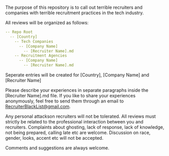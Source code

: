 The purpose of this repository is to call out terrible recruiters and companies with terrible recruitment practices in the tech industry.

All reviews will be organized as follows:

```yaml
-- Repo Root
  -- [Country]
    -- Tech Companies
      -- [Company Name]
        -- [Recruiter Name].md
    -- Recruitment Agencies
      -- [Company Name]
        -- [Recruiter Name].md
```

Seperate entries will be created for [Country], [Company Name] and [Recruiter Name]

Please describe your experiences in separate paragraphs inside the [Recruiter Name].md file. If you like to share your experiences anonymously, feel free to send them through an email to RecruiterBlackList@gmail.com. 

Any personal attackson recruiters will not be tolerated. All reviews must strictly be related to the professional interaction between you and recruiters. Complaints about ghosting, lack of response, lack of knowledge, not being prepared, calling late etc are welcome. Discussion on race, gender, looks, accent etc will not be accepted.

Comments and suggestions are always welcome.
